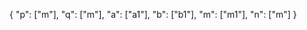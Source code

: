 

{
    "p": ["m"],
    "q": ["m"],
    "a": ["a1"],
    "b": ["b1"],
    "m": ["m1"],
    "n": ["m"]
}